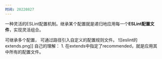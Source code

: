 ```yaml
---
时间: 20220827
---
```

一种灵活的ESLint配置机制。继承某个配置就是递归地应用每一个**ESLint配置文件**，实现灵活组合。

可继承多个配置，
可通过路径引入自定义的配置规则文件。
![[eslint的extends.png]]
自己的理解：
	1. 在extends中指定了recommended，就是应用其中所有的配置文件。